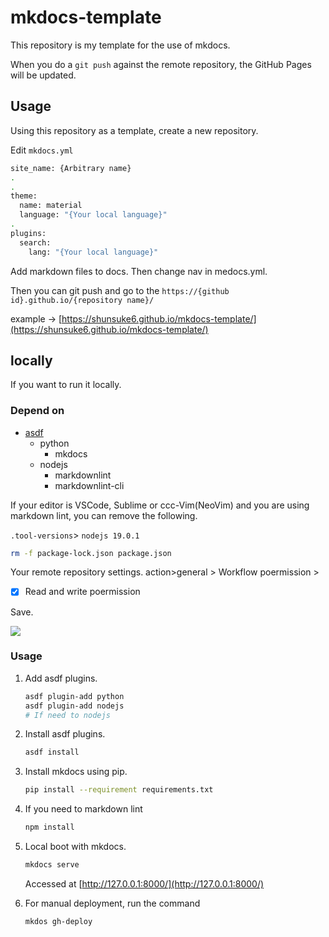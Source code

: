 # mkdocs-template

This repository is my template for the use of mkdocs.

When you do a `git push` against the remote repository, the GitHub Pages will be updated.

## Usage

Using this repository as a template, create a new repository.

Edit `mkdocs.yml`

```bash
site_name: {Arbitrary name}
.
.
theme:
  name: material
  language: "{Your local language}"
.
plugins:
  search:
    lang: "{Your local language}"
```

Add markdown files to docs.
Then change nav in medocs.yml.

Then you can git push and go to the `https://{github id}.github.io/{repository name}/`

example -> [https://shunsuke6.github.io/mkdocs-template/](https://shunsuke6.github.io/mkdocs-template/)

## locally

If you want to run it locally.

### Depend on

- [asdf](https://github.com/asdf-vm/asdf)
  - python
    - mkdocs
  - nodejs
    - markdownlint
    - markdownlint-cli

If your editor is VSCode, Sublime or ccc-Vim(NeoVim) and you are using markdown lint, you can remove the following.

`.tool-versions`> `nodejs 19.0.1`

```bash
rm -f package-lock.json package.json
```

Your remote repository settings.
action>general > Workflow poermission >

- [x] Read and write poermission

Save.

![ ](https://user-images.githubusercontent.com/84017923/215385554-5d43bb8a-18cf-461e-bc59-829036c184d2.png)

### Usage

1. Add asdf plugins.

   ```bash
   asdf plugin-add python
   asdf plugin-add nodejs
   # If need to nodejs
   ```

2. Install asdf plugins.

   ```bash
   asdf install
   ```

3. Install mkdocs using pip.

   ```bash
   pip install --requirement requirements.txt
   ```

4. If you need to markdown lint

   ```bash
   npm install
   ```

5. Local boot with mkdocs.

   ```bash
   mkdocs serve
   ```

   Accessed at [http://127.0.0.1:8000/](http://127.0.0.1:8000/)

6. For manual deployment, run the command

   ```bash
   mkdos gh-deploy
   ```
